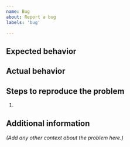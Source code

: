 ```yaml
---
name: Bug 
about: Report a bug 
labels: 'bug'

---
```



## Expected behavior


## Actual behavior


## Steps to reproduce the problem

1.



## Additional information
*(Add any other context about the problem here.)*

